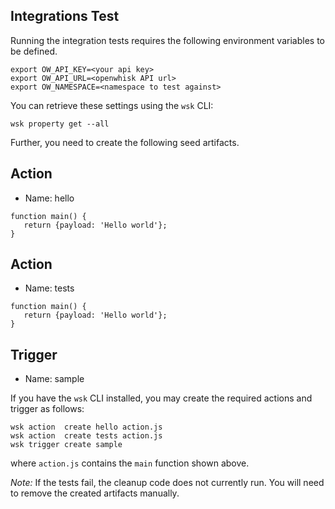 Integrations Test
--

Running the integration tests requires the following environment variables to be defined.

    export OW_API_KEY=<your api key>
    export OW_API_URL=<openwhisk API url>
    export OW_NAMESPACE=<namespace to test against>

You can retrieve these settings using the `wsk` CLI:

    wsk property get --all

Further, you need to create the following seed artifacts.

Action
---
* Name: hello 

```
function main() {
   return {payload: 'Hello world'};
}
```

Action
---
* Name: tests 

```
function main() {
   return {payload: 'Hello world'};
}
```

Trigger
---
* Name: sample


If you have the `wsk` CLI installed, you may create the required actions and trigger as follows:

    wsk action  create hello action.js
    wsk action  create tests action.js
    wsk trigger create sample

where `action.js` contains the `main` function shown above.

*Note:* If the tests fail, the cleanup code does not currently run. You will need to remove the created artifacts manually.
